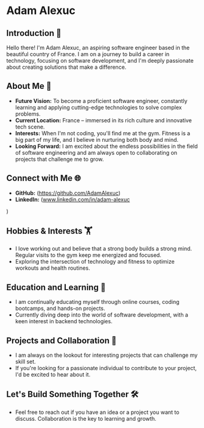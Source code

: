 # Adam Alexuc

## Introduction 🚀
Hello there! I'm Adam Alexuc, an aspiring software engineer based in the beautiful country of France. I am on a journey to build a career in technology, focusing on software development, and I'm deeply passionate about creating solutions that make a difference.

## About Me 📌
- **Future Vision:** To become a proficient software engineer, constantly learning and applying cutting-edge technologies to solve complex problems.
- **Current Location:** France – immersed in its rich culture and innovative tech scene.
- **Interests:** When I'm not coding, you'll find me at the gym. Fitness is a big part of my life, and I believe in nurturing both body and mind.
- **Looking Forward:** I am excited about the endless possibilities in the field of software engineering and am always open to collaborating on projects that challenge me to grow.

## Connect with Me 🌐
- **GitHub:** (https://github.com/AdamAlexuc)
- **LinkedIn:** (www.linkedin.com/in/adam-alexuc

)

## Hobbies & Interests 🏋️
- I love working out and believe that a strong body builds a strong mind. Regular visits to the gym keep me energized and focused.
- Exploring the intersection of technology and fitness to optimize workouts and health routines.

## Education and Learning 📘
- I am continually educating myself through online courses, coding bootcamps, and hands-on projects.
- Currently diving deep into the world of software development, with a keen interest in backend technologies.

## Projects and Collaboration 🤝
- I am always on the lookout for interesting projects that can challenge my skill set.
- If you're looking for a passionate individual to contribute to your project, I'd be excited to hear about it.

## Let's Build Something Together 🛠️
- Feel free to reach out if you have an idea or a project you want to discuss. Collaboration is the key to learning and growth.


